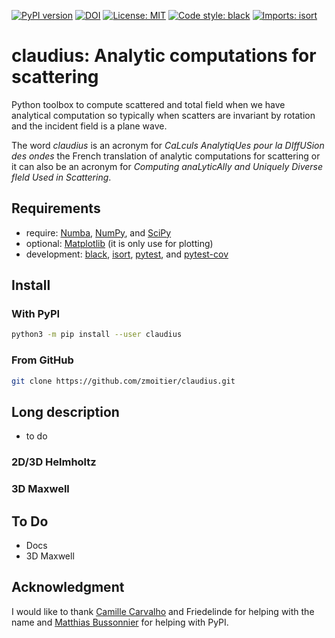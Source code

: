 [![PyPI version](https://badge.fury.io/py/claudius.svg)](https://badge.fury.io/py/claudius) [![DOI](https://zenodo.org/badge/DOI/10.5281/zenodo.4281267.svg)](https://doi.org/10.5281/zenodo.4281267) [![License: MIT](https://img.shields.io/badge/License-MIT-yellow.svg)](https://opensource.org/licenses/MIT) [![Code style: black](https://img.shields.io/badge/code%20style-black-000000.svg)](https://github.com/psf/black) [![Imports: isort](https://img.shields.io/badge/%20imports-isort-%231674b1?style=flat&labelColor=ef8336)](https://pycqa.github.io/isort/)

# claudius: Analytic computations for scattering

Python toolbox to compute scattered and total field when we have analytical computation so typically when scatters are invariant by rotation and the incident field is a plane wave.

The word _claudius_ is an acronym for _CaLculs AnalytiqUes pour la DIffUSion des ondes_ the French translation of analytic computations for scattering or it can also be an acronym for _Computing anaLyticAlly and Uniquely Diverse fIeld Used in Scattering_.

## Requirements

- require: [Numba](https://github.com/numba/numba), [NumPy](https://github.com/numpy/numpy), and [SciPy](https://github.com/scipy/scipy)
- optional: [Matplotlib](https://github.com/matplotlib/matplotlib) (it is only use for plotting)
- development: [black](https://github.com/psf/black), [isort](https://github.com/PyCQA/isort), [pytest](https://github.com/pytest-dev/pytest), and [pytest-cov](https://github.com/pytest-dev/pytest-cov)

## Install

### With PyPI

```bash
python3 -m pip install --user claudius
```

### From GitHub

```bash
git clone https://github.com/zmoitier/claudius.git
```

## Long description

- to do

### 2D/3D Helmholtz

### 3D Maxwell

## To Do

- Docs
- 3D Maxwell

## Acknowledgment

I would like to thank [Camille Carvalho](https://github.com/carvalhocamille) and Friedelinde for helping with the name and [Matthias Bussonnier](https://github.com/Carreau) for helping with PyPI.
